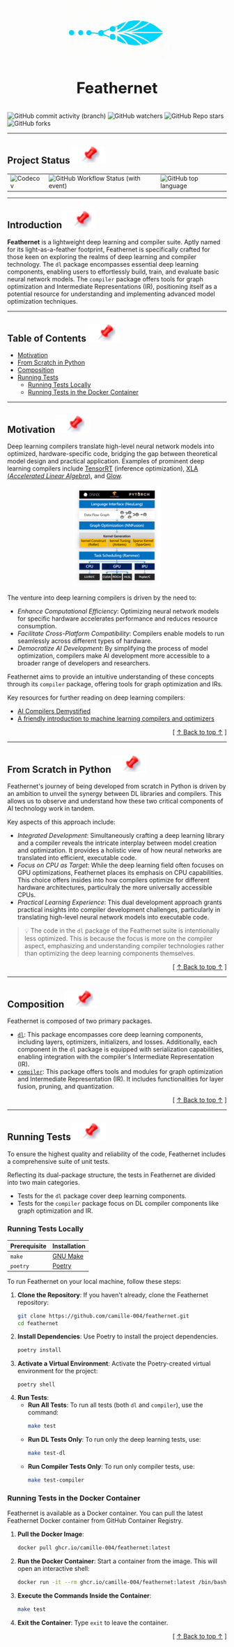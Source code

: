 <h1 align="center" style="display: block; font-size: 2.5em; font-weight: bold; margin-block-start: 1em; margin-block-end: 1em;">
<img align="center" src="assets/imgs/feathernet_logo.png" style="width:50%;height:50%"/>
  <br /><br /><strong>Feathernet</strong>
</h1>

![GitHub commit activity (branch)](https://img.shields.io/github/commit-activity/t/camille-004/feathernet?style=social)
![GitHub watchers](https://img.shields.io/github/watchers/camille-004/feathernet?style=social)
![GitHub Repo stars](https://img.shields.io/github/stars/camille-004/feathernet?style=social)
![GitHub forks](https://img.shields.io/github/forks/camille-004/feathernet?style=social)

---

## Project Status[![](https://raw.githubusercontent.com/aregtech/areg-sdk/master/docs/img/pin.svg)](#project-status)

<table class="no-border">
  <tr>
    <td><img alt="Codecov" src="https://img.shields.io/codecov/c/github/camille-004/feathernet?style=for-the-badge"></td>
    <td><img alt="GitHub Workflow Status (with event)" src="https://img.shields.io/github/actions/workflow/status/camille-004/feathernet/ci.yml?style=for-the-badge"></td>
    <td><img alt="GitHub top language" src="https://img.shields.io/github/languages/top/camille-004/feathernet?style=for-the-badge"></td>
</table>

---

## Introduction[![](https://raw.githubusercontent.com/aregtech/areg-sdk/master/docs/img/pin.svg)](#introduction)

**Feathernet** is a lightweight deep learning and compiler suite. Aptly named for its light-as-a-feather footprint, Feathernet is specifically crafted for those keen on exploring the realms of deep learning and compiler technology. The `dl` package encompasses essential deep learning components, enabling users to effortlessly build, train, and evaluate basic neural network models. The `compiler` package offers tools for graph optimization and Intermediate Representations (IR), positioning itself as a potential resource for understanding and implementing advanced model optimization techniques.

---

## Table of Contents[![](https://raw.githubusercontent.com/aregtech/areg-sdk/master/docs/img/pin.svg)](#table-of-contents)

- [Motivation](#motivation)
- [From Scratch in Python](#from-scratch-in-python)
- [Composition](#composition)
- [Running Tests](#running-tests)
    - [Running Tests Locally](#running-tests-locally)
    - [Running Tests in the Docker Container](#running-tests-in-the-docker-container)

---

## Motivation[![](https://raw.githubusercontent.com/aregtech/areg-sdk/master/docs/img/pin.svg)](#motivation)

Deep learning compilers translate high-level neural network models into optimized, hardware-specific code, bridging the gap between theoretical model design and practical application. Examples of prominent deep learning compilers include [TensorRT](https://developer.nvidia.com/tensorrt) (inference optimization), [XLA (*Accelerated Linear Algebra*)](https://www.tensorflow.org/xla), and [Glow](https://ai.meta.com/tools/glow/).

<div align="center"><img src="assets/imgs/dl_compiler.png" alt="Deep Learning Compiler Framework" style="width:40%;height:40%"/></div>

The venture into deep learning compilers is driven by the need to:
- *Enhance Computational Efficiency*: Optimizing neural network models for specific hardware accelerates performance and reduces resource consumption.
- *Facilitate Cross-Platform Compatibility*: Compilers enable models to run seamlessly across different types of hardware.
- *Democratize AI Development*: By simplifying the process of model optimization, compilers make AI development more accessible to a broader range of developers and researchers.

Feathernet aims to provide an intuitive understanding of these concepts through its `compiler` package, offering tools for graph optimization and IRs.

Key resources for further reading on deep learning compilers:
- [AI Compilers Demystified](https://medium.com/geekculture/ai-compilers-ae28afbc4907)
- [A friendly introduction to machine learning compilers and optimizers](https://huyenchip.com/2021/09/07/a-friendly-introduction-to-machine-learning-compilers-and-optimizers.html)

<div align="right">[ <a href="#table-of-contents">↑ Back to top ↑</a> ]</div>

---

## From Scratch in Python[![](https://raw.githubusercontent.com/aregtech/areg-sdk/master/docs/img/pin.svg)](#from-scratch-in-python)

Feathernet's journey of being developed from scratch in Python is driven by an ambition to unveil the synergy between DL libraries and compilers. This allows us to observe and understand how these two critical components of AI technology work in tandem.

Key aspects of this approach include:
- *Integrated Development*: Simultaneously crafting a deep learning library and a compiler reveals the intricate interplay between model creation and optimization. It provides a holistic view of how neural networks are translated into efficient, executable code.
- *Focus on CPU as Target*: While the deep learning field often focuses on GPU optimizations, Feathernet places its emphasis on CPU capabilities. This choice offers insides into how compilers optimize for different hardware architectures, particulraly the more universally accessible CPUs.
- *Practical Learning Experience*: This dual development approach grants practical insights into compiler development challenges, particularly in translating high-level neural network models into executable code.

> 💡 The code in the `dl` package of the Feathernet suite is intentionally less optimized. This is because the focus is more on the compiler aspect, emphasizing and understanding compiler technologies rather than optimizing the deep learning components themselves.

<div align="right">[ <a href="#table-of-contents">↑ Back to top ↑</a> ]</div>

---

## Composition[![](https://raw.githubusercontent.com/aregtech/areg-sdk/master/docs/img/pin.svg)](#composition)

Feathernet is composed of two primary packages.
- [`dl`](https://github.com/camille-004/feathernet/tree/main/feathernet/dl): This package encompasses core deep learning components, including layers, optimizers, initializers, and losses. Additionally, each component in the `dl` package is equipped with serialization capabilities, enabling integration with the compiler's Intermediate Representation (IR).
- [`compiler`](https://github.com/camille-004/feathernet/tree/main/feathernet/compiler): This package offers tools and modules for graph optimization and Intermediate Representation (IR). It includes functionalities for layer fusion, pruning, and quantization.

<div align="right">[ <a href="#table-of-contents">↑ Back to top ↑</a> ]</div>

---

## Running Tests[![](https://raw.githubusercontent.com/aregtech/areg-sdk/master/docs/img/pin.svg)](#run-tests)

To ensure the highest quality and reliability of the code, Feathernet includes a comprehensive suite of unit tests.

Reflecting its dual-package structure, the tests in Feathernet are divided into two main categories.
- Tests for the `dl` package cover deep learning components.
- Tests for the `compiler` package focus on DL compiler components like graph optimization and IR.

### Running Tests Locally

| **Prerequisite** | **Installation** |
| --- | ---|
| `make` | [GNU Make](https://www.gnu.org/software/make/) |
| `poetry` | [Poetry](https://python-poetry.org/docs/#installation) |

To run Feathernet on your local machine, follow these steps:

1. **Clone the Repository**:
    If you haven't already, clone the Feathernet repository:
    ```bash
    git clone https://github.com/camille-004/feathernet.git
    cd feathernet
    ```
2. **Install Dependencies**:
    Use Poetry to install the project dependencies.
    ```bash
    poetry install
    ```
3. **Activate a Virtual Environment**:
    Activate the Poetry-created virtual environment for the project:
    ```
    poetry shell
    ```
4. **Run Tests**:
    - **Run All Tests**: To run all tests (both `dl` and `compiler`), use the command:
      ```bash
      make test
      ```
    - **Run DL Tests Only**: To run only the deep learning tests, use:
      ```bash
      make test-dl
      ```
    - **Run Compiler Tests Only**: To run only compiler tests, use:
      ```bash
      make test-compiler
      ```

### Running Tests in the Docker Container

Feathernet is available as a Docker container. You can pull the latest Feathernet Docker container from GitHub Container Registry.

1.  **Pull the Docker Image**:
    ```bash
    docker pull ghcr.io/camille-004/feathernet:latest
    ```
2. **Run the Docker Container**:
    Start a container from the image. This will open an interactive shell:
    ```bash
    docker run -it --rm ghcr.io/camille-004/feathernet:latest /bin/bash
   ```
3. **Execute the Commands Inside the Container**:
    ```bash
   make test
    ```
4. **Exit the Container**:
    Type `exit` to leave the container.

<div align="right">[ <a href="#table-of-contents">↑ Back to top ↑</a> ]</div>

